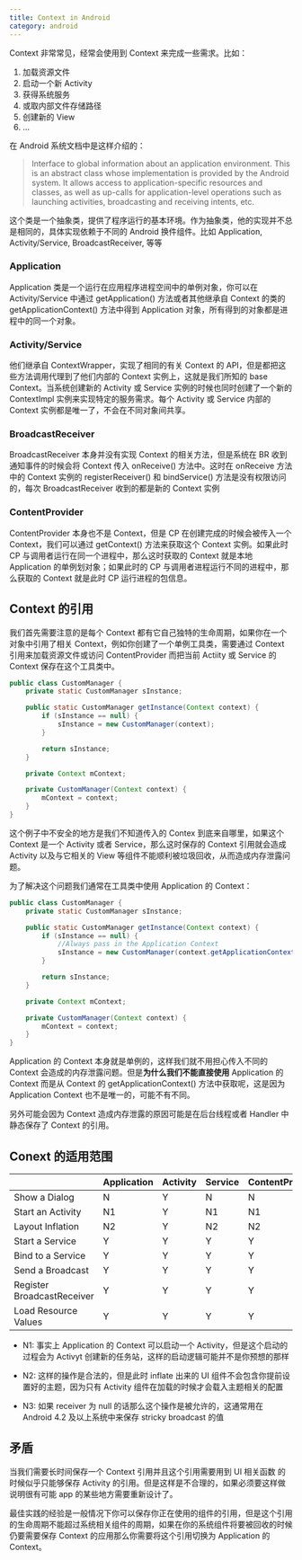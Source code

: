 ```yaml
---
title: Context in Android
category: android
---
```


Context 非常常见，经常会使用到 Context 来完成一些需求。比如：
<!--more-->

1. 加载资源文件
2. 启动一个新 Activity
3. 获得系统服务
4. 或取内部文件存储路径
5. 创建新的 View
6. ...

在 Android 系统文档中是这样介绍的：

> Interface to global information about an application environment. This is an abstract class whose implementation is provided by the Android system. It allows access to application-specific resources and classes, as well as up-calls for application-level operations such as launching activities, broadcasting and receiving intents, etc.

这个类是一个抽象类，提供了程序运行的基本环境。作为抽象类，他的实现并不总是相同的，具体实现依赖于不同的 Android 换件组件。比如 Application, Activity/Service, BroadcastReceiver, 等等

### Application

Application 类是一个运行在应用程序进程空间中的单例对象，你可以在 Activity/Service 中通过 getApplication() 方法或者其他继承自 Context 的类的 getApplicationContext() 方法中得到 Application 对象，所有得到的对象都是进程中的同一个对象。

### Activity/Service

他们继承自 ContextWrapper，实现了相同的有关 Context 的 API，但是都把这些方法调用代理到了他们内部的 Context 实例上，这就是我们所知的 base Context。当系统创建新的 Activity 或 Service 实例的时候也同时创建了一个新的 ContextImpl 实例来实现特定的服务需求。每个 Activity 或 Service 内部的 Context 实例都是唯一了，不会在不同对象间共享。

### BroadcastReceiver

BroadcastReceiver 本身并没有实现 Context 的相关方法，但是系统在 BR 收到通知事件的时候会将 Context 传入 onReceive() 方法中。这时在 onReceive 方法中的 Context 实例的 registerReceiver() 和 bindService() 方法是没有权限访问的，每次 BroadcastReceiver 收到的都是新的 Context 实例

### ContentProvider

ContentProvider 本身也不是 Context，但是 CP 在创建完成的时候会被传入一个 Context，我们可以通过 getContext() 方法来获取这个 Context 实例。如果此时 CP 与调用者运行在同一个进程中，那么这时获取的 Context 就是本地 Application 的单例划对象；如果此时的 CP 与调用者进程运行不同的进程中，那么获取的 Context 就是此时 CP 运行进程的包信息。

## Context 的引用

我们首先需要注意的是每个 Context 都有它自己独特的生命周期，如果你在一个对象中引用了相关 Context，例如你创建了一个单例工具类，需要通过 Context 引用来加载资源文件或访问 ContentProvider 而把当前 Actiity 或 Service 的 Context 保存在这个工具类中。

```java
public class CustomManager {
    private static CustomManager sInstance;

    public static CustomManager getInstance(Context context) {
        if (sInstance == null) {
            sInstance = new CustomManager(context);
        }

        return sInstance;
    }

    private Context mContext;

    private CustomManager(Context context) {
        mContext = context;
    }
}
```

这个例子中不安全的地方是我们不知道传入的 Contex 到底来自哪里，如果这个 Context 是一个 Activity 或者 Service，那么这时保存的 Context 引用就会造成 Activity 以及与它相关的 View 等组件不能顺利被垃圾回收，从而造成内存泄露问题。

为了解决这个问题我们通常在工具类中使用 Application 的 Context：

```java
public class CustomManager {
    private static CustomManager sInstance;

    public static CustomManager getInstance(Context context) {
        if (sInstance == null) {
            //Always pass in the Application Context
            sInstance = new CustomManager(context.getApplicationContext());
        }

        return sInstance;
    }

    private Context mContext;

    private CustomManager(Context context) {
        mContext = context;
    }
}
```

Application 的 Context 本身就是单例的，这样我们就不用担心传入不同的 Context 会造成的内存泄露问题。但是**为什么我们不能直接使用** Application 的 Context 而是从 Context 的 getApplicationContext() 方法中获取呢，这是因为 Application Context 也不是唯一的，可能不有不同。

另外可能会因为 Context 造成内存泄露的原因可能是在后台线程或者 Handler 中静态保存了 Context 的引用。

## Conext 的适用范围

| | Application | Activity | Service | ContentProvider | BroadcastReceiver |
| -- | -------- | -------- | ------ | ------ | ------ |
| Show a Dialog | N | Y | N | N | N |
|Start an Activity|N1|Y|N1|N1|N1|
|Layout Inflation|N2|Y|N2|N2|N2|
|Start a Service|Y|Y|Y|Y|Y|
|Bind to a Service|Y|Y|Y|Y|N|
|Send a Broadcast|Y|Y|Y|Y|Y|
|Register BroadcastReceiver|Y|Y|Y|Y|N3|
|Load Resource Values|Y|Y|Y|Y|Y|

- N1: 事实上 Application 的 Context 可以启动一个 Activity，但是这个启动的过程会为 Activyt 创建新的任务站，这样的启动逻辑可能并不是你预想的那样

- N2: 这样的操作是合法的，但是此时 inflate 出来的 UI 组件不会包含你提前设置好的主题，因为只有 Activity 组件在加载的时候才会载入主题相关的配置

- N3: 如果 receiver 为 null 的话那么这个操作是被允许的，这通常用在 Android 4.2 及以上系统中来保存 stricky broadcast 的值

## 矛盾

当我们需要长时间保存一个 Context 引用并且这个引用需要用到 UI 相关函数 的时候似乎只能够保存 Activity 的引用。但是这样是不合理的，如果必须要这样做说明很有可能 app 的某些地方需要重新设计了。

最佳实践的经验是一般情况下你可以保存你正在使用的组件的引用，但是这个引用的生命周期不能超过系统相关组件的周期，如果在你的系统组件将要被回收的时候仍要需要保存 Context 的应用那么你需要将这个引用切换为 Application 的 Context。




